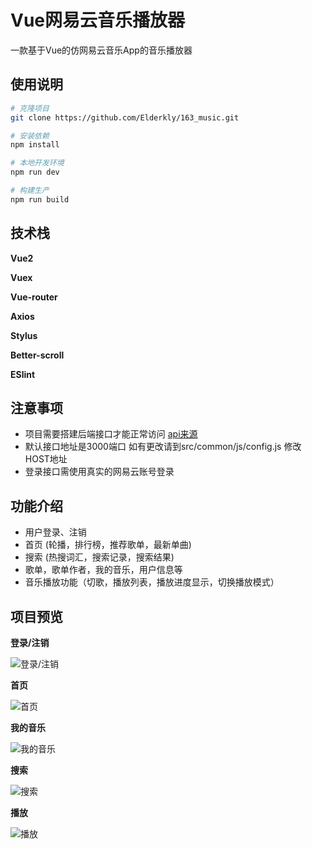 # Vue网易云音乐播放器

一款基于Vue的仿网易云音乐App的音乐播放器

## 使用说明

``` bash
# 克隆项目
git clone https://github.com/Elderkly/163_music.git

# 安装依赖
npm install

# 本地开发环境
npm run dev

# 构建生产
npm run build
```

## 技术栈

**Vue2** 

**Vuex** 

**Vue-router** 

**Axios** 

**Stylus** 

**Better-scroll** 

**ESlint**

## 注意事项

- 项目需要搭建后端接口才能正常访问 [api来源](https://github.com/Binaryify/NeteaseCloudMusicApi)
- 默认接口地址是3000端口 如有更改请到src/common/js/config.js 修改HOST地址
- 登录接口需使用真实的网易云账号登录

## 功能介绍

- 用户登录、注销
- 首页 (轮播，排行榜，推荐歌单，最新单曲)
- 搜索 (热搜词汇，搜索记录，搜索结果)
- 歌单，歌单作者，我的音乐，用户信息等
- 音乐播放功能（切歌，播放列表，播放进度显示，切换播放模式）

## 项目预览

**登录/注销**

![登录/注销](./gif/登录.gif)

**首页**

![首页](./gif/添加城市.gif)

**我的音乐**

![我的音乐](./gif/切换日期.gif)

**搜索**

![搜索](./gif/自适应.gif)

**播放**

![播放](./gif/手机端.gif)